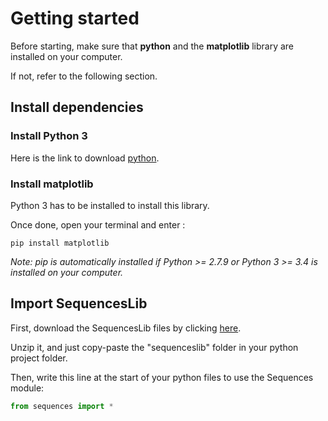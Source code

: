 # Getting started

Before starting, make sure that **python** and the **matplotlib** library are installed on your computer.

If not, refer to the following section.

## Install dependencies

### Install Python 3
Here is the link to download [python](https://www.python.org/downloads/).


### Install matplotlib
Python 3 has to be installed to install this library.  

Once done, open your terminal and enter :
````
pip install matplotlib
````
*Note: pip is automatically installed if Python >= 2.7.9 or Python 3 >= 3.4 is installed on your computer.*

## Import SequencesLib

First, download the SequencesLib files by clicking [here](https://github.com/FlorianVaneste/Sequences/archive/master.zip).

Unzip it, and just copy-paste the "sequenceslib" folder in your python project folder.

Then, write this line at the start of your python files to use the Sequences module:
````python
from sequences import *
````
